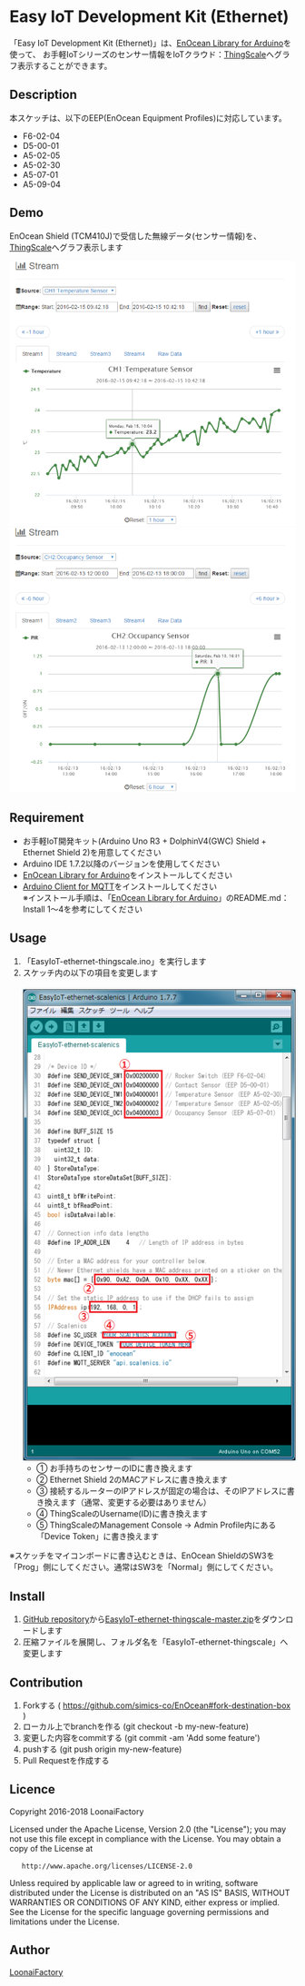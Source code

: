 ﻿Easy IoT Development Kit (Ethernet)
====

「Easy IoT Development Kit (Ethernet)」は、[EnOcean Library for Arduino](https://github.com/simics-co/EnOcean)を使って、
お手軽IoTシリーズのセンサー情報をIoTクラウド：[ThingScale](https://thingscale.io/)へグラフ表示することができます。

## Description
本スケッチは、以下のEEP(EnOcean Equipment Profiles)に対応しています。

* F6-02-04
* D5-00-01
* A5-02-05
* A5-02-30
* A5-07-01
* A5-09-04

## Demo

EnOcean Shield (TCM410J)で受信した無線データ(センサー情報)を、[ThingScale](https://thingscale.io/)へグラフ表示します

![TemperatureDemo](images/TemperatureDemo.png "TemperatureDemo")<br>
![OccupancyDemo](images/OccupancyDemo.png "OccupancyDemo")

## Requirement

* お手軽IoT開発キット(Arduino Uno R3 + DolphinV4(GWC) Shield + Ethernet Shield 2)を用意してください
* Arduino IDE 1.7.2以降のバージョンを使用してください
* [EnOcean Library for Arduino](https://github.com/simics-co/EnOcean)をインストールしてください
* [Arduino Client for MQTT](https://github.com/knolleary/pubsubclient)をインストールしてください<br>
  ※インストール手順は、「[EnOcean Library for Arduino](https://github.com/simics-co/EnOcean)」のREADME.md：Install 1～4を参考にしてください

## Usage

1. 「EasyIoT-ethernet-thingscale.ino」を実行します
2. スケッチ内の以下の項目を変更します<br>
　![ChangeItems](images/ChangeItems.png "ChangeItems")
   * ① お手持ちのセンサーのIDに書き換えます
   * ② Ethernet Shield 2のMACアドレスに書き換えます
   * ③ 接続するルーターのIPアドレスが固定の場合は、そのIPアドレスに書き換えます（通常、変更する必要はありません）
   * ④ ThingScaleのUsername(ID)に書き換えます
   * ⑤ ThingScaleのManagement Console -> Admin Profile内にある「Device Token」に書き換えます

※スケッチをマイコンボードに書き込むときは、EnOcean ShieldのSW3を「Prog」側にしてください。通常はSW3を「Normal」側にしてください。

## Install

1. [GitHub repository](https://github.com/simics-co/EasyIoT-ethernet-thingscale)から[EasyIoT-ethernet-thingscale-master.zip](https://github.com/simics-co/EasyIoT-ethernet-thingscale/archive/master.zip)をダウンロードします
2. 圧縮ファイルを展開し、フォルダ名を「EasyIoT-ethernet-thingscale」へ変更します

## Contribution

1. Forkする ( https://github.com/simics-co/EnOcean#fork-destination-box )
2. ローカル上でbranchを作る (git checkout -b my-new-feature)
3. 変更した内容をcommitする (git commit -am 'Add some feature')
4. pushする (git push origin my-new-feature)
5. Pull Requestを作成する

## Licence

   Copyright 2016-2018 LoonaiFactory

   Licensed under the Apache License, Version 2.0 (the "License");
   you may not use this file except in compliance with the License.
   You may obtain a copy of the License at

       http://www.apache.org/licenses/LICENSE-2.0

   Unless required by applicable law or agreed to in writing, software
   distributed under the License is distributed on an "AS IS" BASIS,
   WITHOUT WARRANTIES OR CONDITIONS OF ANY KIND, either express or implied.
   See the License for the specific language governing permissions and
   limitations under the License.

## Author

[LoonaiFactory](https://github.com/loonaifactory)
